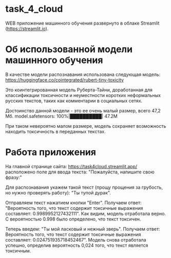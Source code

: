 # task_4_cloud

WEB приложение машинного обучения развернуто в облаке Streamlit (https://streamlit.io).

# Об использованной модели машинного обучения

В качестве модели распознавания использована следующая модель:
https://huggingface.co/cointegrated/rubert-tiny-toxicity

Это коинтегрированная модель Руберта-Тайни, 
доработанная для классификации токсичности и неуместности коротких неформальных русских текстов, 
таких как комментарии в социальных сетях.

Достоинство данной модели - это ее очень малый размер, всего 47,2 Мб.
model.safetensors: 100%|██████████| 47.2M

При таком невероятно малом размере, модель сохраняет возможность находить токсичность в переданных текстах.

# Работа приложения

На главной странице сайта: https://task4cloud.streamlit.app/ расположено поле для ввода текста:
"Пожалуйста, напишите свою фразу:"

Для распознавания укажем такой текст (прощу прощения за грубость, но нужно проверять работу):
"Ты тупой дурак".

Отправляем текст нажатием кнопки "Enter".
Получаем ответ: "Вероятность того, что текст содержит токсичные выражения составляет: 0.9989952127432111".
Как видим, модель отработала верно. С вероятностью 0.998 было определено, что текст токсичен.

Теперь введем: "Ты мой ласковый и нежный зверь".
Получаем ответ: Вероятность того, что текст содержит токсичные выражения составляет: 0.024751935718452467".
Модель снова отработала успешно, определив вероятность 0,024 того, что текст является токсичным.

